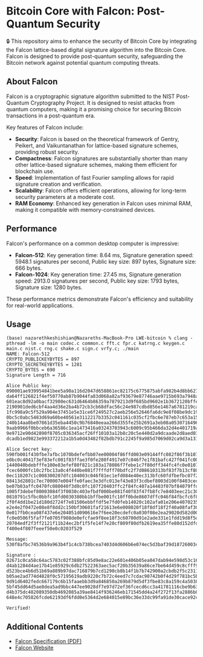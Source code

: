 # Bitcoin Core with Falcon: Post-Quantum Security

🔒 This repository aims to enhance the security of Bitcoin Core by integrating the Falcon lattice-based digital signature algorithm into the Bitcoin Core. Falcon is designed to provide post-quantum security, safeguarding the Bitcoin network against potential quantum computing threats.

## About Falcon

Falcon is a cryptographic signature algorithm submitted to the NIST Post-Quantum Cryptography Project. It is designed to resist attacks from quantum computers, making it a promising choice for securing Bitcoin transactions in a post-quantum era.

Key features of Falcon include:

- **Security**: Falcon is based on the theoretical framework of Gentry, Peikert, and Vaikuntanathan for lattice-based signature schemes, providing robust security.
- **Compactness**: Falcon signatures are substantially shorter than many other lattice-based signature schemes, making them efficient for blockchain use.
- **Speed**: Implementation of fast Fourier sampling allows for rapid signature creation and verification.
- **Scalability**: Falcon offers efficient operations, allowing for long-term security parameters at a moderate cost.
- **RAM Economy**: Enhanced key generation in Falcon uses minimal RAM, making it compatible with memory-constrained devices.

## Performance

Falcon's performance on a common desktop computer is impressive:

- **Falcon-512**: Key generation time: 8.64 ms, Signature generation speed: 5948.1 signatures per second, Public key size: 897 bytes, Signature size: 666 bytes.
- **Falcon-1024**: Key generation time: 27.45 ms, Signature generation speed: 2913.0 signatures per second, Public key size: 1793 bytes, Signature size: 1280 bytes.

These performance metrics demonstrate Falcon's efficiency and suitability for real-world applications.

## Usage

```
(base) nazarethkeshishian@Nazareths-MacBook-Pro LWE-bitcoin % clang -pthread -lm -o main codec.c common.c fft.c fpr.c katrng.c keygen.c main.c nist.c rng.c shake.c sign.c vrfy.c; ./main
NAME: Falcon-512
CRYPTO_PUBLICKEYBYTES = 897
CRYPTO_SECRETKEYBYTES = 1281
CRYPTO_BYTES = 690
Signature Length = 716

Alice Public key:
090001ae939954841bee5a90a116d2047d658861ec82175c6775875abfa982b4d8bb627a778d736617a5fa79751799f66102898c5d347f9a7129b61588ef90144ff9c2c59acbe0431e47c5c6ebdf664228e076d8fc020590cb2ba
da64ff126821f4ef50770ab87b9044fa83d068a82af93679e87746aae9715b693a7948a1423b42341c76f7a664d07db58df2f780e1286ca969f10028c62095b5009854541d41aaa9098b35a5092479ac5ee3a2a463176c680911f
601eac8d92a0bacf32980ec631d6464b86359a7879213d9f685bd9602e1b3672120bffe9c79cd116a73297761039ad43618fa90dddfad44849a10375c1e9272ee3591508451807a0374db2c5a9c58601017322aedd9c016e9f525
2190901ded6cbf4aa4d36e2ba4b72cb3cb68dfac56c24e987cdbd856e1467a6781219cad4ec9dad0772cd44f322cad9ca0d872e636243b40267ae93f180f6ad210bbab57298ba63039bf6e023f499533476cc907094af25d19f89
1fc998a9c5f529a904e37451e5e31ce6f249527c2aeb256e52646fa6dc9e8f08be9dc19d93da67c83fc56c6cad05a51af2dd09bf5fe8fd481c49fd608688ab9c100c2b46d464b088b066311fb8b35a2bb2bc56d03a189d908d596
0bc5c0abc5483d69a60be40561e3112217b3352c041161c035cf2fbc6e787eb7c653a15f4964f95d0d9cbf6005d0d9eed1108caf2663e1d9b366d5162758ab7ddef638e5ea6b0b609faa512039aa2eac27a502f1269488019080e
240b14aa0be07861d35eba4450c9b76840eeaa266d355fe25b2691a3eb08a0530716496a8bd1a2bd75d9f0b1d3329c380be3f5c5de10262430a24112a7841cd5b39b28a6b1a73befec54a4f6c463c3570733ddc5334f59d0823a2
9aab9966f0bbceb6a36586c1ea1473416a03243703943c6009c95b466da32d4e401719a4bdb9f88bc70f9d8c62b881b96ff83e69701775e9bb279c166a599b43a6cc28804febd3499ea82bf5c957229c8b4194adaaafbe208af14
9e9712e90d42890f8705c036345acf26ff10103a12b8c20c5e440d2a9dcaade2d8aed03d144511c90d16a944add816b5aed78bfc0ec9ac0006a08b8ee55928d177c6653a0e761c9984d1cf8d61da39b94ecb4a5a387afb524d318
dcadb1ed9823e993372212a1b5a0d43482f82bdb791c2245f9a985d7069d02ca9d3a131989613662301797772b719e77cd1f417e92bab7cd67509602e68ae44a328c9c01c2f9dabf831a96d166a74178b0c84

Alice Secret key:
590fb001f430fbe7afbc1070bdefefbb07ee00004f86ffd003e09144ffc082f86f3b107180f46f010820c4ffff3f182ebe03d07c17df7b17c0fff842be07ffbb00317907e0070c2f7d07d07e07f0fdefc049041e80ffcf330c7ff
e0bc0c4041f3ef83efc001f83ffae3f0fe280f4917e07c046f7e1f81bafc427f041fc004503bdc2e00f040ff146e381fb13efc007c00513d042144f82f4403a08204203c0790451bf0c8fbcf7aec203f23fe7ceffebb044fc4fc3
1440040bdebfffe100e83efef80f821c103a178086f7febe1c7f80dff344fc4fc0e0107ef7eec60831fe001f00083f7d27e0bb0b9f00f8207d0fe13ef831020c5fc403ae85ffef0433cfc4eba083083f8200717e280144ffa13be
fcec6000fc10c2fbc13a0c4f440be081f7fffdff70bdfc2f7d08610313bf83f7b13cf80fc00c5e8317f17d0c8fc603a00a000fff0fe04010410513affe07e004fc603d03c1831c1139f3b07b10113dffb03afbd00507e07ef8008
0ec118207c1c008300207dfc104003c046f81ec1efd084e40ec313bfc60fdfbefbc07f24ae42efc13e17febe07ef06280fc6f8204103d0b907d0021451fa045f83fb907d0c0f7b0bff3a0810791c6fc11ffe82f06ec3f81f79ffc
08413d2801c7ec700007e004ffe0faec3e3dfc013ef43e83f3cdbef8003d100f8403cec00b4dc1ffdf7e081f4218113d03ff7d2bb000180f7c07f0c3f3be4804417cff9fbc1bdebcfc4106ef504200317d043fbf08403e0c10051
be07b03affc0470fc080040f3d0c0fc107f20403ffc2f84fc407a14403f07bf84079ffdec807f182f7f042f06ec0f03043086185e83fc7f3a1beec5084e05f0007de830c2f3cf3e1bee02e482781b71b8e01dc0ec0f02047f8218
1005f3debef80003084f3f0030c403efbdf000be081f40f83f47fb8fc7e8403eec21c3044f3cf7ef00f8207c104fbee7d07ff7b03defa23fd831400c7140ef90fef3f0831451420461390fdf3f03f03feb70002be1bc143101083
0810791c5fbc0bbfc10fd0030380bb1bffbe001fc10ff0bde8607dffc046f84fbcfc6f880f6f4207f0c3e4210337ff05fdee140a02f6feea271e0b1cd3b3f1c902e417ea04faf8eb0508eb322d1d3e19e2c7f9ccee070c14e7f70
2f0f4dd1be21d180d2724f7e81506ebbffdf5e7fd0feb14020c102afa01e206e4070235e5fbd21605070a281cf7efd8e50ee7fe1e1749112cdf05a90e1e1c1be5140ded01d6eaec19d7e7fbfdf5ee0ec5fd2ff40a2713e40c0ae8
e2e4e2f0472e08e8f8dd2c150bf30601faf21613e6e008020f18f8df18f2f40a08faf3040fef12e3e9cc0ee0cd051712fd37f80d21ebdf10f00cff29f9e4ed15f72e27f9f11e3a09f1c9edef190f08f0f4f719eb0cfdd5f0330d1
0e017fb0cea08f437e6e204051d090616e7f6ee20ecdefc0a030f08e2ea29020d582d00e4fbdcecee05fb0920e2e9fffbf4e418001b192a0b0c2df2f102220feffc20f9bc03e00113022f1d43010312fafa09080fdd12fff4d805
fc0e0506f5faf7fe0705f908de0efcfae9f8ee18f3c60700d91e2ade331e1fdd19d8f5df1513ed40261325fdf2fbef37f0e01e0a13f1f3010c1f23e62cfcddffe5e8deedd20700f8fd170ae4e20922f91b2701ee1d1408cde9c60
20704edf2f3ff2121f11b24ec2bf1f5fe14f7e20cf809f80dfb2619ea35ffe80d152dfdf9e32feff7e00bfcd52c0b0617f1cd04f8f910102afad614e5f22806ed0813e70b11f8ea1f2de8f604e501f0eef302150611e4d513dd23
f400e4f807feeef50e0c0203f529

Message: 530f8afbc74536b9a963b4f1c4cb738bcea7403d4d606b6e074ec5d3baf39d18726003ca37a62a74d1a2f58e7506358edd4ab1284d4ae17b41e859

Signature :
02671c0ca58c64ac5783c02f388bfc85d9e8ac22e601e406b05ea047dab94e598d53c1643ede3c3e0c41530f8afbc74536b9a963b4f1c4cb738bcea7403d4d606b6e074ec5d3baf39d18726003ca37a62a74d1a2f58e7506358ed
d4ab1284d4ae17b41e85929c6db27522363aec5acf20b35639a86ce7be64d459c8cfff9cf47aabd0d0a588073f9985ff90a92c56fbfe4408419ccb5df6c52647d0b62838e420954408ce2f249e7ffaf2744cf343227e164a3c79c
d523bce4b6d51b69a889b97dac716879b7cd1290cb8b14f1b7b742900a2cbdb2f5c23111ed2b73b7bf4a3df8112881cfd1373d65e5110b2d4db3bdce597964ceac934ce0057f2b24edc8f1e9ba86d11a020ad347090b295adb3f3
b05ae2ad774d4828f0c57195619adb9220c7b72c4eed7c7cdac90742b0f4d29f781bc5beb971395e98df8708b1b67dc6f1468defb3bc454cb9da0802c32fcb214c6960dbdade2e96a55d6093c4eb86a972dbdbbe9a251a6db2131
9d91d6402fedc667179c6b15faaebb3d9a846850a269b879d5df3fbe83c8a159c4a50388f86fb1f62556d9dda0682fbda5c5412fbbbb7d0647ed2354941840f4c7d5cacee9687dfffce0d54fde4de65cf12faf3f5150e5bee8123
5bf45dd64d5ae8dea5ad9bbc447ee9028df7e97d72ef36fcecd6cc3a41781116cbe9b6345b383ba68e69fecc710cce669218c58b86e52af04766e11ffe4322ab27eabd6f8af66746bb5ef1a30e16b5c7f76db090451747f2856a1
d4b375dc482089350db4692085a39ae8414f936246eb171545dd4a24f272f13fa2886b8d41aebe6c061a7cf15353c57a7275e464399bd93ff962f9fc9c3f1c6fb2bfcc8a7c97bd19121ade8ca742f0c7692e3f5de26511ef3278e
648e4c705826fcde62193df6fdd0e5364d2e684015e89bc36e33dc99fa91de30cace92cbc63d3dcf67f109d512f6151568a1baf57717ed860b34f11ca772f15cb9cc7c5a272c091bf0e8c8c28116a62392680

Verified!
```

## Additional Contents

- [Falcon Specification (PDF)](https://falcon-sign.info/falcon.pdf)
- [Falcon Website](https://falcon-sign.info/)

